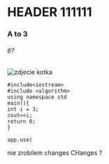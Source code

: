 # HEADER 111111 

### A to 3

###### 6?


![zdjecie kotka](https://tueuropa.pl/uploads/articles_files/2021/11/05/6e7f9516-1948-d9e8-ca22-00007380aca5.jpg)

```
#include<iostream>
#include <algorithm>
using namespace std
main(){
int i = 3;
cout<<i;
return 0;
}
```
```
app.use(
```

























nie zrobilem changes
CHanges ?
